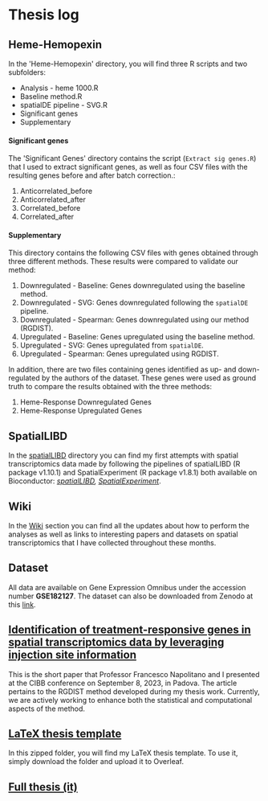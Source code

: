 # Thesis log

## Heme-Hemopexin
In the 'Heme-Hemopexin' directory, you will find three R scripts and two subfolders:
* Analysis - heme 1000.R
* Baseline method.R
* spatialDE pipeline - SVG.R
* Significant genes
* Supplementary

#### Significant genes
The 'Significant Genes' directory contains the script (`Extract sig genes.R`) that I used to extract significant genes, as well as four CSV files with the resulting genes before and after batch correction.:
1. Anticorrelated_before
2. Anticorrelated_after
3. Correlated_before
4. Correlated_after

#### Supplementary 
This directory contains the following CSV files with genes obtained through three different methods. These results were compared to validate our method:
1. Downregulated - Baseline: Genes downregulated using the baseline method.
2. Downregulated - SVG: Genes downregulated following the `spatialDE` pipeline.
3. Downregulated - Spearman: Genes downregulated using our method (RGDIST).
4. Upregulated - Baseline: Genes upregulated using the baseline method.
5. Upregulated - SVG: Genes upregulated from `spatialDE`.
6. Upregulated - Spearman: Genes upregulated using RGDIST.

In addition, there are two files containing genes identified as up- and down-regulated by the authors of the dataset. These genes were used as ground truth to compare the results obtained with the three methods:
1. Heme-Response Downregulated Genes
2. Heme-Response Upregulated Genes

## SpatialLIBD
In the [spatialLIBD](https://github.com/napolitanodst/Thesis-log-Felicita-Masone/tree/main/spatialLIBD) directory you can find my first attempts with spatial transcriptomics data made by following the pipelines of spatialLIBD (R package v1.10.1) and SpatialExperiment (R package v1.8.1) both available on Bioconductor: _[spatialLIBD](https://bioconductor.org/packages/release/data/experiment/html/spatialLIBD.html), [SpatialExperiment](https://bioconductor.org/packages/release/bioc/html/SpatialExperiment.html)_.

## Wiki
In the [Wiki](https://github.com/napolitanodst/Thesis-log-Felicita-Masone/wiki) section you can find all the updates about how to perform the analyses as well as links to interesting papers and datasets on spatial transcriptomics that I have collected throughout these months.

## Dataset
All data are available on Gene Expression Omnibus under the accession number **GSE182127**.
The dataset can also be downloaded from Zenodo at this [link](https://doi.org/10.5281/zenodo.5638720).

## [Identification of treatment-responsive genes in spatial transcriptomics data by leveraging injection site information](https://github.com/napolitanodst/Thesis-log-Felicita-Masone/blob/main/Identification%20of%20treatment-responsive%20genes%20in%20spatial%20transcriptomics%20data%20by%20leveraging%20injection%20site%20information.pdf)
This is the short paper that Professor Francesco Napolitano and I presented at the CIBB conference on September 8, 2023, in Padova. The article pertains to the RGDIST method developed during my thesis work. Currently, we are actively working to enhance both the statistical and computational aspects of the method.  

## [LaTeX thesis template](https://github.com/napolitanodst/Thesis-log-Felicita-Masone/blob/main/Template%20tesi%20LaTeX.zip)
In this zipped folder, you will find my LaTeX thesis template. To use it, simply download the folder and upload it to Overleaf.

## [Full thesis (it)](https://github.com/napolitanodst/Thesis-log-Felicita-Masone/blob/main/Tesi%20completa.zip)
